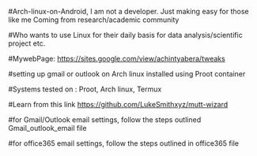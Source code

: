 #Arch-linux-on-Android, I am not a developer. Just making easy for those like me Coming from research/academic community 

#Who wants to use Linux for their daily basis for data analysis/scientific project etc.

#MywebPage: https://sites.google.com/view/achintyabera/tweaks

#setting up gmail or outlook on Arch linux installed using Proot container 

#Systems tested on : Proot, Arch linux, Termux

#Learn from this link https://github.com/LukeSmithxyz/mutt-wizard

#for Gmail/Outlook email settings, follow the steps outlined Gmail_outlook_email file

#for office365 email settings, follow the steps outlined in office365 file
